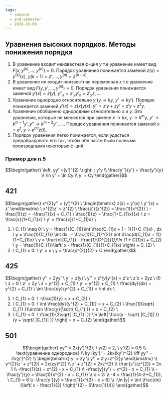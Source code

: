 ```yaml
---
tags:
  - seminar
  - 2nd-semester
  - 2024-10-09
---
```


## Уравнения высоких порядков. Методы понижения порядка

1. В уравнение входит неизвестная ф-ция $y$ т.е уравнение имеет вид  $F(x,y^{(k)}, \dots, y^{(n)}) = 0$. Порядок уравнения понижается заменой $z(x) = y^{(k)}(x)$, $y(k+1) = z', \dots, y^{(n)} = z^{(n-k)}$.
2. В уравнение не входит неизвестная переменная $x$ т.е уравнение имеет вид $F(y,y',\dots,y^{(n)}) = 0$. Порядок уравнения понижается заменой $y'(x) = z(y), \ y''_{x} = z'_{y}y'_{x}=z'_{y}z, \dots$.
3. Уравнение однородно относительно $y$ ($y \to ky, \ y' \to ky'$). Порядок понижается заменой $y'(x)=z(x)y(x), \ y''=z'y+zy'=z'y+z^{2}y$.
4. Уравнение обобщенно однородные относительно $x$ и $y$. Это уравнения, которые не меняются при замене $x \to kx, \ y \to k^{m}y, \ y' \to k^{m-1}y', y'' \to k^{m-2}y'', \ \dots$. Порядок уравнения понижается заменой $x = e^{t}, \ y = e^{mt}z(t)$.
5. Порядок уравнения легко понижается, если удасться предобрадовать его так, чтобы обе части были полными производными некоторых ф-ций.

### Пример для п.5

$$\begin{gather}
\left. yy''=(y')^{2} \right| : y'y \\
\frac{y''}{y'} = \frac{y'}{y} \\
\ln y' = \ln Cy \\
y' = Cy
\end{gather}$$

## 421

$$\begin{gather}
x^{2}y'' = (y')^{2} \\
\begin{bmatrix}
z(x) = y'(x) \\
y''(x) = z'
\end{bmatrix} \\
x^{2}z' = z^{2} \\
\frac{z'}{z^{2}} = \frac{1}{x^{2}} \\
-\frac{1}{z} = -\frac{1}{x} + C_{1} \\
\frac{1}{z} = \frac{1+C_{1}x}{x} \\
z = \frac{x}{1+C_{1}x} \\
y' = \frac{x}{1+C_{1}x} \\
1) \ C_{1} \neq 0: \\
y = \frac{1}{C_{1}}\int \frac{C_{1}x + 1 - 1}{1+C_{1}x} \, dx \\
y = \frac{1}{C_{1}} \int dx \, - \frac{1}{C_{1}^{2}} \int \frac{d(C_{1}x + 1)}{1+C_{1}x} \\
y = \frac{x}{C_{1}} - \frac{1}{C^{2}_{1}}\ln (1 + C_{1}x) + C_{2} \\
y = \frac{1}{C_{1}}\left( x - \frac{1}{C_{1}}(1+C_{1}x) \right) + C_{2} \\
2) \ C_{1} = 0: \\
y' = x \\
y = \frac{x^{2}}{2} + C
\end{gather}$$

## 425

$$\begin{gather}
y'' = 2yy' \\
y' = z(y) \\
y'' = z'_{y}y'_{x} = z'z \\
z'z = 2yz \ (!) \ z = 0 \\
z' = 2y \\
z = y^{2} + C_{1} \\
y' = y^{2} + C_{1} \\
\frac{dy}{dx} = y^{2} + C_{1} \\
\int \frac{dy}{y^{2} + C_{1}} = \int dx \\
1) \ C_{1} = 0: \\
-\frac{1}{y} = x + C_{2} \\
2) \ C_{1} > 0: \\
\int \frac{dy}{y^{2} + C_{1}} = x + C_{2} \\
\frac{1}{\sqrt{ C_{1} }}\arctan \frac{y}{\sqrt{ C_{1} }} = x + C_{2} \\
3) \ C_{1} < 0: \\
\frac{1}{2\sqrt{ |C_{1}| }} \ln \left| \frac{y - \sqrt{ |C_{1}| }}{y + \sqrt{ |C_{1}| }} \right| = x + C_{2}
\end{gather}$$

## 501

$$\begin{gather}
yy'' = 2x(y')^{2}; \ y(2) = 2, \ y'(2) = 0.5 \\
\text{уравнение однородное} \\
ky (ky')' = 2kx(ky')^{2} \iff yy'' = 2x(y')^{2} \\
\begin{bmatrix}
y' = zy \\
y'' = z'y+z^{2}y
\end{bmatrix} \\
y^{2}(z' + z^{2}) = 2x(zy)^{2} \\
z' + z^{2} = 2xz^{2} \\
\frac{z'}{z^{2}} = 2x-1 \\
-\frac{1}{z} = x^{2} - x + C_{1} \\
-\frac{y}{y'} = x^{2} - x + C_{1} \\
-\frac{y'}{y} = \frac{1}{x^{2} - x + C_{1}} \\
x = 2: \\
-4 = \frac{1}{4-2+C_{1}}, \ C_{1} = 6 \\
-\frac{y'}{y} = \frac{1}{x^{2} - x + 6} \\
-\ln |y| = \int \frac{dx}{\left( x - \frac{1}{2} \right)^{2} - 6\frac{1}{4}}
\end{gather}$$

